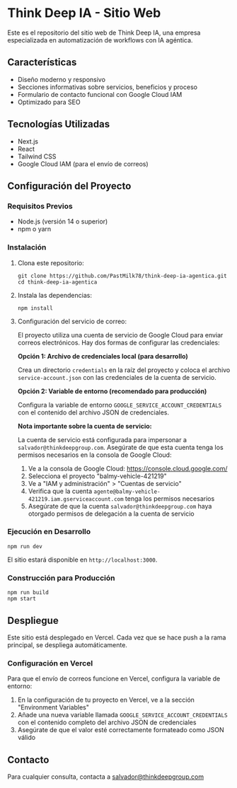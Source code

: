 # Think Deep IA - Sitio Web

Este es el repositorio del sitio web de Think Deep IA, una empresa especializada en automatización de workflows con IA agéntica.

## Características

- Diseño moderno y responsivo
- Secciones informativas sobre servicios, beneficios y proceso
- Formulario de contacto funcional con Google Cloud IAM
- Optimizado para SEO

## Tecnologías Utilizadas

- Next.js
- React
- Tailwind CSS
- Google Cloud IAM (para el envío de correos)

## Configuración del Proyecto

### Requisitos Previos

- Node.js (versión 14 o superior)
- npm o yarn

### Instalación

1. Clona este repositorio:
   ```
   git clone https://github.com/PastMilk78/think-deep-ia-agentica.git
   cd think-deep-ia-agentica
   ```

2. Instala las dependencias:
   ```
   npm install
   ```

3. Configuración del servicio de correo:
   
   El proyecto utiliza una cuenta de servicio de Google Cloud para enviar correos electrónicos. Hay dos formas de configurar las credenciales:

   **Opción 1: Archivo de credenciales local (para desarrollo)**
   
   Crea un directorio `credentials` en la raíz del proyecto y coloca el archivo `service-account.json` con las credenciales de la cuenta de servicio.

   **Opción 2: Variable de entorno (recomendado para producción)**
   
   Configura la variable de entorno `GOOGLE_SERVICE_ACCOUNT_CREDENTIALS` con el contenido del archivo JSON de credenciales.

   **Nota importante sobre la cuenta de servicio:**
   
   La cuenta de servicio está configurada para impersonar a `salvador@thinkdeepgroup.com`. Asegúrate de que esta cuenta tenga los permisos necesarios en la consola de Google Cloud:
   
   1. Ve a la consola de Google Cloud: https://console.cloud.google.com/
   2. Selecciona el proyecto "balmy-vehicle-421219"
   3. Ve a "IAM y administración" > "Cuentas de servicio"
   4. Verifica que la cuenta `agente@balmy-vehicle-421219.iam.gserviceaccount.com` tenga los permisos necesarios
   5. Asegúrate de que la cuenta `salvador@thinkdeepgroup.com` haya otorgado permisos de delegación a la cuenta de servicio

### Ejecución en Desarrollo

```
npm run dev
```

El sitio estará disponible en `http://localhost:3000`.

### Construcción para Producción

```
npm run build
npm start
```

## Despliegue

Este sitio está desplegado en Vercel. Cada vez que se hace push a la rama principal, se despliega automáticamente.

### Configuración en Vercel

Para que el envío de correos funcione en Vercel, configura la variable de entorno:

1. En la configuración de tu proyecto en Vercel, ve a la sección "Environment Variables"
2. Añade una nueva variable llamada `GOOGLE_SERVICE_ACCOUNT_CREDENTIALS` con el contenido completo del archivo JSON de credenciales
3. Asegúrate de que el valor esté correctamente formateado como JSON válido

## Contacto

Para cualquier consulta, contacta a salvador@thinkdeepgroup.com 
